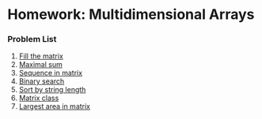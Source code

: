 Homework: Multidimensional Arrays
=================================

### Problem List

1. [Fill the matrix](./01_FillTheMatrix)
1. [Maximal sum](./02_MaximalSum)
1. [Sequence in matrix](./03_SequenceInMatrix)
1. [Binary search](./04_BinarySearch)
1. [Sort by string length](./05_SortByStringLength)
1. [Matrix class](./06_MatrixClass)
1. [Largest area in matrix](./07_LargestAreaInMatrix)